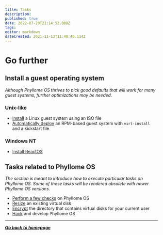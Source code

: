 ```yaml
---
title: Tasks
description: 
published: true
date: 2022-07-20T21:14:52.800Z
tags: 
editor: markdown
dateCreated: 2021-11-13T11:40:46.114Z
---
```


# Go further

## Install a guest operating system

*Although Phyllome OS thrives to pick good defaults that will work for many guest systems, further optimizations may be needed.*

### Unix-like
	
* [Install](/gofurther/install-guest) a Linux guest system using an ISO file
* [Automatically deploy](/gofurther/virt-install) an RPM-based guest system with `virt-install` and a kickstart file 

### Windows NT

* [Install ReactOS](/gofurther/reactos)

## Tasks related to Phyllome OS

*The section is meant to introduce how to execute particular tasks on Phyllome OS. Some of these tasks will be rendered obsolete with newer Phyllome OS versions.*

* [Perform a few checks](/gofurther/checks) on Phyllome OS
* [Resize](/gofurther/resize) an existing virtual disk
* [Encrypt](/gofurther/encrypt) the directory that contains virtual disks for your current user
* [Hack](/gofurther/hack) and develop Phyllome OS

---

*[**Go back to homepage**](/)*